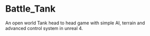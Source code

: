 # Battle_Tank
An open world Tank head to head game with simple AI, terrain and advanced control system in unreal 4. 
